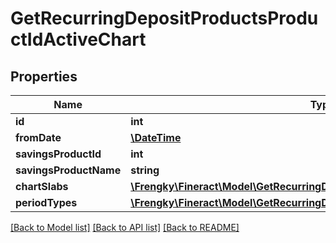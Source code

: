 # GetRecurringDepositProductsProductIdActiveChart

## Properties
Name | Type | Description | Notes
------------ | ------------- | ------------- | -------------
**id** | **int** |  | [optional] 
**fromDate** | [**\DateTime**](\DateTime.md) |  | [optional] 
**savingsProductId** | **int** |  | [optional] 
**savingsProductName** | **string** |  | [optional] 
**chartSlabs** | [**\Frengky\Fineract\Model\GetRecurringDepositProductsProductIdChartSlabs[]**](GetRecurringDepositProductsProductIdChartSlabs.md) |  | [optional] 
**periodTypes** | [**\Frengky\Fineract\Model\GetRecurringDepositProductsProductIdPeriodType[]**](GetRecurringDepositProductsProductIdPeriodType.md) |  | [optional] 

[[Back to Model list]](../../README.md#documentation-for-models) [[Back to API list]](../../README.md#documentation-for-api-endpoints) [[Back to README]](../../README.md)

